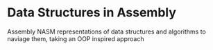 # Data Structures in Assembly
Assembly NASM representations of data structures and algorithms to naviage them, taking an OOP inspired approach

